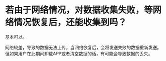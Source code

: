 # 若由于网络情况，对数据收集失败，等网络情况恢复后，还能收集到吗？

基本可以。

网络较差，导致的数据无法上传，当网络恢复后，会将发送失败的数据重新发送。但如果用户在此期间卸载APP或者清空数据的话，有可能会导致数据的丢失。
